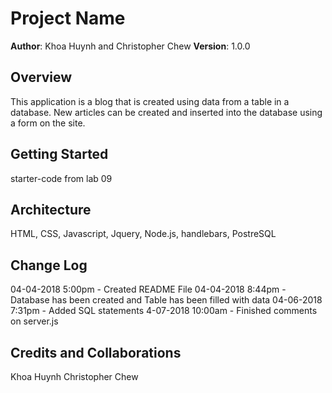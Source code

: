 # Project Name

**Author**: Khoa Huynh and Christopher Chew
**Version**: 1.0.0 

## Overview
This application is a blog that is created using data from a table in a database. New articles can be created and inserted into the database using a form on the site.

## Getting Started
starter-code from lab 09

## Architecture
HTML, CSS, Javascript, Jquery, Node.js, handlebars, PostreSQL

## Change Log
04-04-2018 5:00pm - Created README File
04-04-2018 8:44pm - Database has been created and Table has been filled with data
04-06-2018 7:31pm - Added SQL statements
4-07-2018 10:00am - Finished comments on server.js

## Credits and Collaborations
Khoa Huynh
Christopher Chew
